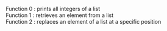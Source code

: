 Function 0 : prints all integers of a list  
Function 1 : retrieves an element from a list  
Function 2 : replaces an element of a list at a specific position  

